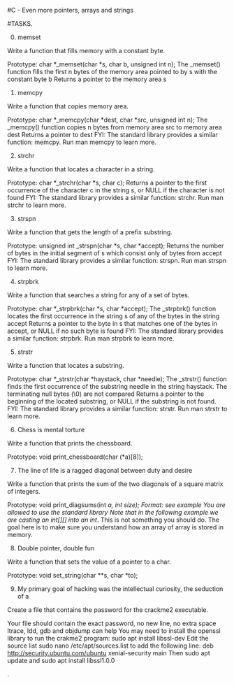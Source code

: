 #C - Even more pointers, arrays and strings

#TASKS.

0. memset

Write a function that fills memory with a constant byte.

Prototype: char *_memset(char *s, char b, unsigned int n);
The _memset() function fills the first n bytes of the memory area pointed to by s with the constant byte b
Returns a pointer to the memory area s

1. memcpy

Write a function that copies memory area.

Prototype: char *_memcpy(char *dest, char *src, unsigned int n);
The _memcpy() function copies n bytes from memory area src to memory area dest
Returns a pointer to dest
FYI: The standard library provides a similar function: memcpy. Run man memcpy to learn more.

2. strchr

Write a function that locates a character in a string.

Prototype: char *_strchr(char *s, char c);
Returns a pointer to the first occurrence of the character c in the string s, or NULL if the character is not found
FYI: The standard library provides a similar function: strchr. Run man strchr to learn more.

3. strspn

Write a function that gets the length of a prefix substring.

Prototype: unsigned int _strspn(char *s, char *accept);
Returns the number of bytes in the initial segment of s which consist only of bytes from accept
FYI: The standard library provides a similar function: strspn. Run man strspn to learn more.

4. strpbrk

Write a function that searches a string for any of a set of bytes.

Prototype: char *_strpbrk(char *s, char *accept);
The _strpbrk() function locates the first occurrence in the string s of any of the bytes in the string accept
Returns a pointer to the byte in s that matches one of the bytes in accept, or NULL if no such byte is found
FYI: The standard library provides a similar function: strpbrk. Run man strpbrk to learn more.

5. strstr

Write a function that locates a substring.

Prototype: char *_strstr(char *haystack, char *needle);
The _strstr() function finds the first occurrence of the substring needle in the string haystack. The terminating null bytes (\0) are not compared
Returns a pointer to the beginning of the located substring, or NULL if the substring is not found.
FYI: The standard library provides a similar function: strstr. Run man strstr to learn more.


6. Chess is mental torture

Write a function that prints the chessboard.

Prototype: void print_chessboard(char (*a)[8]);

7. The line of life is a ragged diagonal between duty and desire

Write a function that prints the sum of the two diagonals of a square matrix of integers.

Prototype: void print_diagsums(int *a, int size);
Format: see example
You are allowed to use the standard library
Note that in the following example we are casting an int[][] into an int*. This is not something you should do. The goal here is to make sure you understand how an array of array is stored in memory.

8. Double pointer, double fun

Write a function that sets the value of a pointer to a char.

Prototype: void set_string(char **s, char *to);

9. My primary goal of hacking was the intellectual curiosity, the seduction of a

Create a file that contains the password for the crackme2 executable.

Your file should contain the exact password, no new line, no extra space
ltrace, ldd, gdb and objdump can help
You may need to install the openssl library to run the crakme2 program: sudo apt install libssl-dev
Edit the source list sudo nano /etc/apt/sources.list to add the following line: deb http://security.ubuntu.com/ubuntu xenial-security main Then sudo apt update and sudo apt install libssl1.0.0
 

.
